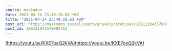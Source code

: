 ```yaml
---
source: mastodon
date: 2021-04-24 23:40:10.63 +00
title: "2021-04-24 23:40:10.63 +00"
post_uri: https://mastodon.social/users/gravely/statuses/106122943570085712
post_id: 106122943570085712
---
```

[https://youtu.be/KXE7oeQ2kVA](https://youtu.be/KXE7oeQ2kVA)


